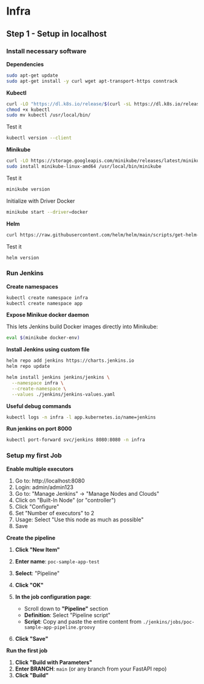 # Infra

## Step 1 - Setup in localhost

### Install necessary software

**Dependencies**

```bash
sudo apt-get update
sudo apt-get install -y curl wget apt-transport-https conntrack
```

**Kubectl**

```bash
curl -LO "https://dl.k8s.io/release/$(curl -sL https://dl.k8s.io/release/stable.txt)/bin/linux/amd64/kubectl"
chmod +x kubectl
sudo mv kubectl /usr/local/bin/
```

Test it

```bash
kubectl version --client
```

**Minikube**

```bash
curl -LO https://storage.googleapis.com/minikube/releases/latest/minikube-linux-amd64
sudo install minikube-linux-amd64 /usr/local/bin/minikube
```

Test it

```bash
minikube version
```

Initialize with Driver Docker

```bash
minikube start --driver=docker
```

**Helm**

```bash
curl https://raw.githubusercontent.com/helm/helm/main/scripts/get-helm-3 | bash
```

Test it

```bash
helm version
```

### Run Jenkins

**Create namespaces**

```bash
kubectl create namespace infra
kubectl create namespace app
```

**Expose Minikue docker daemon**

This lets Jenkins build Docker images directly into Minikube:

```bash
eval $(minikube docker-env)
```

**Install Jenkins using custom file**

```bash
helm repo add jenkins https://charts.jenkins.io
helm repo update

helm install jenkins jenkins/jenkins \
  --namespace infra \
  --create-namespace \
  --values ./jenkins/jenkins-values.yaml
```

**Useful debug commands**

```bash
kubectl logs -n infra -l app.kubernetes.io/name=jenkins
```

**Run jenkins on port 8000**

```bash
kubectl port-forward svc/jenkins 8080:8080 -n infra
```

### Setup my first Job

**Enable multiple executors**

1. Go to: http://localhost:8080
2. Login: admin/admin123
3. Go to: "Manage Jenkins" → "Manage Nodes and Clouds"
4. Click on "Built-In Node" (or "controller")
5. Click "Configure"
6. Set "Number of executors" to 2
7. Usage: Select "Use this node as much as possible"
8. Save

**Create the pipeline**

1. **Click "New Item"**
2. **Enter name**: `poc-sample-app-test`
3. **Select**: "Pipeline"
4. **Click "OK"**
5. **In the job configuration page**:

   - Scroll down to **"Pipeline"** section
   - **Definition**: Select "Pipeline script"
   - **Script**: Copy and paste the entire content from `./jenkins/jobs/poc-sample-app-pipeline.groovy`

6. **Click "Save"**

**Run the first job**

1. **Click "Build with Parameters"**
2. **Enter BRANCH**: `main` (or any branch from your FastAPI repo)
3. **Click "Build"**
